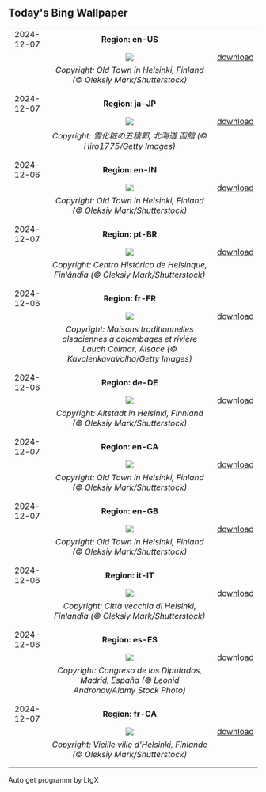 ## Today's Bing Wallpaper
|      |      |      |
| :----: | :----: | :----: |
|2024-12-07|**Region: en-US**||
||![](https://www.bing.com/th?id=OHR.HelsinkiDusk_EN-US7738977648_UHD.jpg&pid=hp&w=1152&h=648&rs=1&c=4)| [download](https://www.bing.com/th?id=OHR.HelsinkiDusk_EN-US7738977648_UHD.jpg)|
||*Copyright: Old Town in Helsinki, Finland (© Oleksiy Mark/Shutterstock)*
||
|||
|2024-12-07|**Region: ja-JP**||
||![](https://www.bing.com/th?id=OHR.Daxue2024_JA-JP8353318760_UHD.jpg&pid=hp&w=1152&h=648&rs=1&c=4)| [download](https://www.bing.com/th?id=OHR.Daxue2024_JA-JP8353318760_UHD.jpg)|
||*Copyright: 雪化粧の五稜郭, 北海道 函館 (© Hiro1775/Getty Images)*
||
|||
|2024-12-06|**Region: en-IN**||
||![](https://www.bing.com/th?id=OHR.HelsinkiDusk_EN-IN5970913809_UHD.jpg&pid=hp&w=1152&h=648&rs=1&c=4)| [download](https://www.bing.com/th?id=OHR.HelsinkiDusk_EN-IN5970913809_UHD.jpg)|
||*Copyright: Old Town in Helsinki, Finland (© Oleksiy Mark/Shutterstock)*
||
|||
|2024-12-07|**Region: pt-BR**||
||![](https://www.bing.com/th?id=OHR.HelsinkiDusk_PT-BR9202274826_UHD.jpg&pid=hp&w=1152&h=648&rs=1&c=4)| [download](https://www.bing.com/th?id=OHR.HelsinkiDusk_PT-BR9202274826_UHD.jpg)|
||*Copyright: Centro Histórico de Helsinque, Finlândia (© Oleksiy Mark/Shutterstock)*
||
|||
|2024-12-06|**Region: fr-FR**||
||![](https://www.bing.com/th?id=OHR.ColmarHoliday_FR-FR1755218249_UHD.jpg&pid=hp&w=1152&h=648&rs=1&c=4)| [download](https://www.bing.com/th?id=OHR.ColmarHoliday_FR-FR1755218249_UHD.jpg)|
||*Copyright: Maisons traditionnelles alsaciennes à colombages et rivière Lauch Colmar, Alsace (© KavalenkavaVolha/Getty Images)*
||
|||
|2024-12-06|**Region: de-DE**||
||![](https://www.bing.com/th?id=OHR.HelsinkiDusk_DE-DE2937448278_UHD.jpg&pid=hp&w=1152&h=648&rs=1&c=4)| [download](https://www.bing.com/th?id=OHR.HelsinkiDusk_DE-DE2937448278_UHD.jpg)|
||*Copyright: Altstadt in Helsinki, Finnland (© Oleksiy Mark/Shutterstock)*
||
|||
|2024-12-07|**Region: en-CA**||
||![](https://www.bing.com/th?id=OHR.HelsinkiDusk_EN-CA1340856865_UHD.jpg&pid=hp&w=1152&h=648&rs=1&c=4)| [download](https://www.bing.com/th?id=OHR.HelsinkiDusk_EN-CA1340856865_UHD.jpg)|
||*Copyright: Old Town in Helsinki, Finland (© Oleksiy Mark/Shutterstock)*
||
|||
|2024-12-07|**Region: en-GB**||
||![](https://www.bing.com/th?id=OHR.HelsinkiDusk_EN-GB3167240327_UHD.jpg&pid=hp&w=1152&h=648&rs=1&c=4)| [download](https://www.bing.com/th?id=OHR.HelsinkiDusk_EN-GB3167240327_UHD.jpg)|
||*Copyright: Old Town in Helsinki, Finland (© Oleksiy Mark/Shutterstock)*
||
|||
|2024-12-06|**Region: it-IT**||
||![](https://www.bing.com/th?id=OHR.HelsinkiDusk_IT-IT6690670335_UHD.jpg&pid=hp&w=1152&h=648&rs=1&c=4)| [download](https://www.bing.com/th?id=OHR.HelsinkiDusk_IT-IT6690670335_UHD.jpg)|
||*Copyright: Città vecchia di Helsinki, Finlandia (© Oleksiy Mark/Shutterstock)*
||
|||
|2024-12-06|**Region: es-ES**||
||![](https://www.bing.com/th?id=OHR.SpainConstitutionDay2024_ES-ES5831471578_UHD.jpg&pid=hp&w=1152&h=648&rs=1&c=4)| [download](https://www.bing.com/th?id=OHR.SpainConstitutionDay2024_ES-ES5831471578_UHD.jpg)|
||*Copyright: Congreso de los Diputados, Madrid, España (© Leonid Andronov/Alamy Stock Photo)*
||
|||
|2024-12-07|**Region: fr-CA**||
||![](https://www.bing.com/th?id=OHR.HelsinkiDusk_FR-CA2777107787_UHD.jpg&pid=hp&w=1152&h=648&rs=1&c=4)| [download](https://www.bing.com/th?id=OHR.HelsinkiDusk_FR-CA2777107787_UHD.jpg)|
||*Copyright: Vieille ville d'Helsinki, Finlande (© Oleksiy Mark/Shutterstock)*
||
|||

Auto get programm by LtgX
